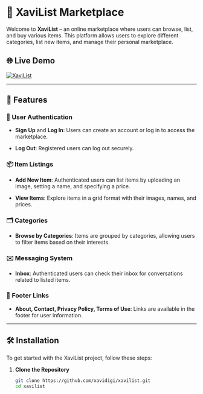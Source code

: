 # 🛒 XaviList Marketplace

Welcome to **XaviList** – an online marketplace where users can browse, list, and buy various items. This platform allows users to explore different categories, list new items, and manage their personal marketplace. 

## 🌐 Live Demo

[![XaviList](https://xavilist.onrender.com/)](https://xavilist.onrender.com/)

---

## 🚀 Features

### 🌟 User Authentication

- **Sign Up** and **Log In**: Users can create an account or log in to access the marketplace.  

- **Log Out**: Registered users can log out securely.  


### 📦 Item Listings

- **Add New Item**: Authenticated users can list items by uploading an image, setting a name, and specifying a price.

  
- **View Items**: Explore items in a grid format with their images, names, and prices.  


### 🗂️ Categories

- **Browse by Categories**: Items are grouped by categories, allowing users to filter items based on their interests.  


### ✉️ Messaging System

- **Inbox**: Authenticated users can check their inbox for conversations related to listed items.  
 

### 📜 Footer Links

- **About, Contact, Privacy Policy, Terms of Use**: Links are available in the footer for user information.  

---

## 🛠️ Installation

To get started with the XaviList project, follow these steps:

1. **Clone the Repository**  
   ```bash
   git clone https://github.com/xavidigi/xavilist.git
   cd xavilist
   
